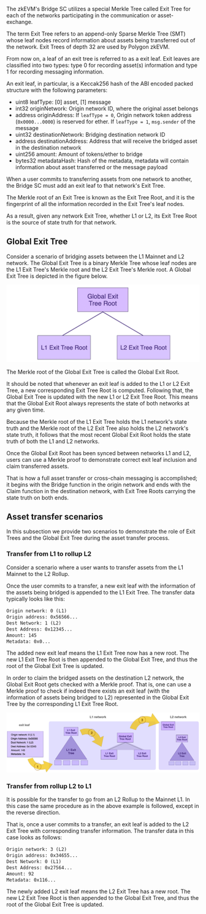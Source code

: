 The zkEVM's Bridge SC utilizes a special Merkle Tree called Exit Tree for each of the networks participating in the communication or asset-exchange.

The term Exit Tree refers to an append-only Sparse Merkle Tree (SMT) whose leaf nodes record information about assets being transferred out of the network. Exit Trees of depth 32 are used by Polygon zkEVM.

From now on, a leaf of an exit tree is referred to as a exit leaf. Exit leaves are classified into two types: type 0 for recording asset(s) information and type 1 for recording messaging information.

An exit leaf, in particular, is a Keccak256 hash of the ABI encoded packed structure with the following parameters:

- uint8 leafType: [0] asset, [1] message
- int32 originNetwork: Origin network ID, where the original asset belongs
- address originAddress: If `leafType = 0`, Origin network token address (`0x0000...0000`) is reserved for ether. If `leafType = 1`, `msg.sender` of the message
- uint32 destinationNetwork: Bridging destination network ID
- address destinationAddress: Address that will receive the bridged asset in the destination network
- uint256 amount: Amount of tokens/ether to bridge
- bytes32 metadataHash: Hash of the metadata, metadata will contain information about asset transferred or the message payload

When a user commits to transferring assets from one network to another, the Bridge SC must add an exit leaf to that network's Exit Tree.

The Merkle root of an Exit Tree is known as the Exit Tree Root, and it is the fingerprint of all the information recorded in the Exit Tree's leaf nodes.

As a result, given any network Exit Tree, whether L1 or L2, its Exit Tree Root is the source of state truth for that network.

## Global Exit Tree

Consider a scenario of bridging assets between the L1 Mainnet and L2 network. The Global Exit Tree is a binary Merkle Tree whose leaf nodes are the L1 Exit Tree's Merkle root and the L2 Exit Tree's Merkle root. A Global Exit Tree is depicted in the figure below.

![The L1-L2 Global Exit Tree](../../../../img/zkEVM/02pzb-global-exit-tree.png)

The Merkle root of the Global Exit Tree is called the Global Exit Root.

It should be noted that whenever an exit leaf is added to the L1 or L2 Exit Tree, a new corresponding Exit Tree Root is computed. Following that, the Global Exit Tree is updated with the new L1 or L2 Exit Tree Root. This means that the Global Exit Root always represents the state of both networks at any given time.

Because the Merkle root of the L1 Exit Tree holds the L1 network's state truth and the Merkle root of the L2 Exit Tree also holds the L2 network's state truth, it follows that the most recent Global Exit Root holds the state truth of both the L1 and L2 networks.

Once the Global Exit Root has been synced between networks L1 and L2, users can use a Merkle proof to demonstrate correct exit leaf inclusion and claim transferred assets.

That is how a full asset transfer or cross-chain messaging is accomplished; it begins with the Bridge function in the origin network and ends with the Claim function in the destination network, with Exit Tree Roots carrying the state truth on both ends.

## Asset transfer scenarios

In this subsection we provide two scenarios to demonstrate the role of Exit Trees and the Global Exit Tree during the asset transfer process.

### Transfer from L1 to rollup L2

Consider a scenario where a user wants to transfer assets from the L1 Mainnet to the L2 Rollup.

Once the user commits to a transfer, a new exit leaf with the information of the assets being bridged is appended to the L1 Exit Tree. The transfer data typically looks like this:

```
Origin network: 0 (L1)
Origin address: 0x56566... 
Dest Network: 1 (L2)
Dest Address: 0x12345...
Amount: 145
Metadata: 0x0...
```

The added new exit leaf means the L1 Exit Tree now has a new root. The new L1 Exit Tree Root is then appended to the Global Exit Tree, and thus the root of the Global Exit Tree is updated.

In order to claim the bridged assets on the destination L2 network, the Global Exit Root gets checked with a Merkle proof. That is, one can use a Merkle proof to check if indeed there exists an exit leaf (with the information of assets being bridged to L2) represented in the Global Exit Tree by the corresponding L1 Exit Tree Root.

![Updating L1 Exit Tree and the Global Exit Root](../../../../img/zkEVM/03pzb-exit-leaf-add-L1-L2.png)

### Transfer from rollup L2 to L1

It is possible for the transfer to go from an L2 Rollup to the Mainnet L1. In this case the same procedure as in the above example is followed, except in the reverse direction.

That is, once a user commits to a transfer, an exit leaf is added to the L2 Exit Tree with corresponding transfer information. The transfer data in this case looks as follows: 

```
Origin network: 3 (L2)
Origin address: 0x34655... 
Dest Network: 0 (L1)
Dest Address: 0x27564...
Amount: 92
Metadata: 0x116...
```

The newly added L2 exit leaf means the L2 Exit Tree has a new root. The new L2 Exit Tree Root is then appended to the Global Exit Tree, and thus the root of the Global Exit Tree is updated.
